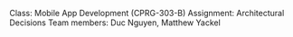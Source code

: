 Class: Mobile App Development (CPRG-303-B) 
Assignment: Architectural Decisions 
Team members: Duc Nguyen, Matthew Yackel
